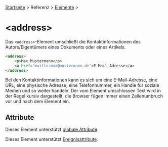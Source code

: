 [Startseite](../../../../) > Referenz > [Elemente](../Elemente_Alphabetisch.md) >

# \<address>

Das `<address>`-Element umschließt die Kontaktinformationen des Autors/Eigentümers eines Dokuments oder eines Artikels.

```html
<address>
    <p>Max Mustermann</p>
    <a href="mailto:max@mustermann.de">E-Mail-Adresse</a>
</address>
```

Bei den Kontaktinformationen kann es sich um eine E-Mail-Adresse, eine URL, eine physische Adresse, eine Telefonnummer, ein Handle für soziale Medien und so weiter handeln. Der vom Element umschlossen Text wird in der Regel kursiv dargestellt, die Browser fügen immer einen Zeilenumbruch vor und nach dem Element ein.

## Attribute

Dieses Element unterstützt [globale Attribute](../Globale_Attribute.md).

Dieses Element unterstützt [Ereignisattribute](../Ereignisattribute.md).
